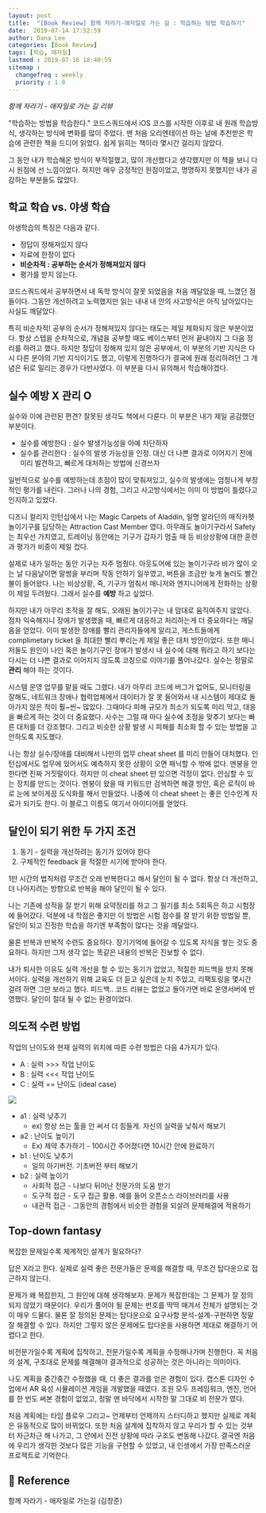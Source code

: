 ```yaml
---
layout: post
title:  "[Book Review] 함께 자라기-애자일로 가는 길 : 학습하는 방법 학습하기"
date:  2019-07-14 17:52:59
author: Dana Lee
categories: [Book Review]
tags: [학습, 애자일]
lastmod : 2019-07-16 18:40:59
sitemap :
  changefreq : weekly
  priority : 1.0
---
```


*함께 자라기 - 애자일로 가는 길 리뷰* 

"학습하는 방법을 학습한다." 코드스쿼드에서 iOS 코스를 시작한 이후로 내 원래 학습방식, 생각하는 방식에 변화를 많이 주었다. 맨 처음 오리엔테이션 하는 날에 추천받은 학습에 관련한 책을 드디어 읽었다. 쉽게 읽히는 책이라 몇시간 걸리지 않았다.

그 동안 내가 학습해온 방식이 부적절했고, 많이 개선했다고 생각했지만 이 책을 보니 다시 원점에 선 느낌이었다. 하지만 매우 긍정적인 원점이었고, 명명하지 못했지만 내가 공감하는 부분들도 많았다. 

## 학교 학습 vs. 야생 학습

야생학습의 특징은 다음과 같다.

- 정답이 정해져있지 않다
- 자료에 한정이 없다
- **비순차적 : 공부하는 순서가 정해져있지 않다**
- 평가를 받지 않는다.

코드스쿼드에서 공부하면서 내 독학 방식이 잘못 되었음을 처음 깨달았을 때, 느꼈던 점들이다. 그동안 개선하려고 노력했지만 읽는 내내 내 안의 사고방식은 아직 남아있다는 사실도 깨달았다.

특히 비순차적! 공부의 순서가 정해져있지 않다는 태도는 제일 체화되지 않은 부분이었다. 항상 스텝을 순차적으로, 개념을 공부할 때도 베이스부터 먼저 끝내야지 그 다음 정리를 하려고 했다. 하지만 정답이 정해져 있지 않은 공부에서, 이 부분의 기반 지식은 다시 다른 분야의 기반 지식이기도 했고, 이렇게 진행하다가 결국에 원래 정리하려던 그 개념은 뒤로 밀리는 경우가 다반사였다. 이 부분을 다시 유의해서 학습해야겠다.

## 실수 예방 X 관리 O

실수와 이에 관련된 편견? 잘못된 생각도 책에서 다룬다. 이 부분은 내가 제일 공감했던 부분이다.

- 실수를 예방한다 : 실수 발생가능성을 아예 차단하자
- 실수를 관리한다 : 실수의 발생 가능성을 인정. 대신 더 나쁜 결과로 이어지기 전에 미리 발견하고, 빠르게 대처하는 방법에 신경쓰자

일반적으로 실수를 예방하는데 초점이 많이 맞춰져있고, 실수의 발생에는 엄청나게 부정적인 평가를 내린다. 그러나 나의 경험, 그리고 사고방식에서는 이미 이 방법이 틀렸다고 인지하고 있었다.

디즈니 컬리지 인턴십에서 나는 Magic Carpets of Aladdin, 일명 알라딘의 매직카펫 놀이기구를 담당하는 Attraction Cast Member 였다. 아무래도 놀이기구라서 Safety 는 최우선 가치였고, 트레이닝 동안에는 기구가 갑자기 멈출 때 등 비상상황에 대한 훈련과 평가가 비중이 제일 컸다. 

실제로 내가 일하는 동안 기구는 자주 멈췄다. 아웃도어에 있는 놀이기구라 비가 많이 오는 날 다음날이면 말썽을 부리며 작동 안하기 일쑤였고, 버튼을 조금만 늦게 눌러도 빨간불이 들어왔다. 나는 비상상황, 즉, 기구가 멈춰서 매니저와 엔지니어에게 전화하는 상황이 제일 두려웠다. 그래서 실수를 **예방** 하고 싶었다. 

하지만 내가 아무리 조작을 잘 해도, 오래된 놀이기구는 내 맘대로 움직여주지 않았다. 점차 익숙해지니 장애가 발생했을 때, 빠르게 대응하고 처리하는게 더 중요하다는 깨달음을 얻었다. 이미 발생한 장애를 빨리 관리자들에게 알리고, 게스트들에게 complimetary ticket 을 최대한 빨리 뿌리는게 제일 좋은 대처 방안이었다. 또한 매니저들도 원인이 나인 혹은 놀이기구인 장애가 발생시 내 실수에 대해 뭐라고 하기 보다는 다시는 더 나쁜 결과로 이어지지 않도록 코칭으로 이야기를 풀어나갔다. 실수는 정말로 **관리** 해야 하는 것이다.

시스템 운영 업무를 맡을 때도 그랬다. 내가 아무리 코드에 버그가 없어도, 모니터링을 잘해도, 네트워크 장애나 협력업체에서 데이터가 잘 못 들어와서 내 시스템이 제대로 돌아가지 않은 적이 훨~씬~ 많았다. 그때마다 피해 규모가 최소가 되도록 미리 막고, 대응을 빠르게 하는 것이 더 중요했다. 사수는 그럴 때 마다 실수에 초점을 맞추기 보다는 빠른 대처를 더 강조했다. 그리고 비슷한 상황 발생 시 피해를 최소화 할 수 있는 방법을 고안하도록 지도했다.

나는 항상 실수/장애를 대비해서 나만의 업무 cheat sheet 를 미리 만들어 대처했다. 인턴십에서도 업무에 있어서도 예측하지 못한 상황이 오면 패닉할 수 밖에 없다. 멘붕을 안한다면 진짜 거짓말이다. 하지만 이 cheat sheet 만 있으면 걱정이 없다. 안심할 수 있는 장치를 만드는 것이다. 멘붕이 왔을 때 키워드만 검색하면 해결 방안, 혹은 로직이 바로 눈에 보이게끔 도식화를 해서 만들었다. 나중에 이 cheat sheet 는 좋은 인수인계 자료가 되기도 한다. 이 블로그 이름도 여기서 아이디어를 얻었다.

## 달인이 되기 위한 두 가지 조건

1. 동기 - 실력을 개선하려는 동기가 있어야 한다
2. 구체적인 feedback 을 적절한 시기에 받아야 한다.

1만 시간의 법칙처럼 무조건 오래 반복한다고 해서 달인이 될 수 없다. 항상 더 개선하고, 더 나아지려는 방향으로 반복을 해야 달인이 될 수 있다.

나는 기존에 성적을 잘 받기 위해 요약정리를 하고 그 필기를 최소 5회독은 하고 시험장에 들어갔다. 덕분에 내 학점은 좋지만 이 방법은 시험 점수를 잘 받기 위한 방법일 뿐, 달인이 되고 진정한 학습을 하기엔 부족함이 많다는 것을 깨달았다.

물론 반복과 반복적 수련도 중요하다. 장기기억에 들어갈 수 있도록 지식을 쌓는 것도 중요하다. 하지만 그저 생각 없는 똑같은 내용의 반복은 진보할 수 없다. 

내가 퇴사한 이유도 실력 개선을 할 수 있는 동기가 없었고, 적절한 피드백을 받지 못해서이다. 실력을 개선하기 위해 교육도 더 듣고 싶은데 눈치 주었고, 리팩토링을 몇시간 걸려 하면 그만 보라고 했다. 피드백.. 코드 리뷰는 없었고 돌아가면 바로 운영서버에 반영했다. 달인이 절대 될 수 없는 환경이었다. 



## 의도적 수련 방법

작업의 난이도와 현재 실력의 위치에 따른 수련 방법은 다음 4가지가 있다.

- A : 실력 >>> 작업 난이도
- B : 실력 <<< 작업 난이도
- C : 실력 == 난이도 (ideal case)

![]({{site.url}}/assets/post-image/agile.jpeg)

- a1 : 실력 낮추기
  - ex) 항상 쓰는 툴을 안 써서 더 힘들게. 자신의 실력을 낮춰서 해보기
- a2 : 난이도 높이기
  - Ex) 제약 추가하기 - 100시간 주어졌다면 10시간 안에 완료하기
- b1 : 난이도 낮추기
  - 일의 아기버전. 기초버전 부터 해보기
- b2 :  실력 높이기
  - 사회적 접근 - 나보다 뒤어난 전문가의 도움 받기
  - 도구적 접근 - 도구 접근 활용. 예를 들어 오픈소스 라이브러리를 사용
  - 내관적 접근 - 그동안의 경험에서 비슷한 경험을 되살려 문제해결에 적용하기



## Top-down fantasy

복잡한 문제일수록 체계적인 설계가 필요하다?

답은 X라고 한다. 실제로 실력 좋은 전문가들은 문제를 해결할 때, 무조건 탑다운으로 접근하지 않는다. 

문제가 왜 복잡한지, 그 원인에 대해 생각해보자. 문제가 복잡한데는 그 문제가 잘 정의되지 않았기 때문이다. 우리가 풀어야 될 문제는 번호를 딱딱 매겨서 전체가 설명되는 것이 매우 드물다. 물론 잘 정의된 문제는 탑다운으로 요구사항 분석-설계-구현하면 정말 잘 해결할 수 있다. 하지만 그렇지 않은 문제에도 탑다운을 사용하면 제대로 해결하기 어렵다고 한다.

비전문가일수록 계획에 집착하고, 전문가일수록 계획을 수정해나가며 진행한다. 꼭 처음의 설계, 구조대로 문제를 해결해야 결과적으로 성공하는 것은 아니라는 의미이다.

나도 계획을 중간중간 수정했을 때, 더 좋은 결과를 얻은 경험이 있다. 캡스톤 디자인 수업에서 AR 육성 시뮬레이션 게임을 개발했을 때였다. 조원 모두 프레임워크, 엔진, 언어를 한 번도 써본 경험이 없었고, 정말 맨 바닥에서 시작한 말 그대로 비 전문가 였다. 

처음 계획에는 타임 플로우 그리고~ 언제부터 언제까지 스터디하고 했지만 실제로 계획은 유동적으로 많이 바뀌었다. 또한 처음 설계에 집착하지 않고 우리가 할 수 있는 것부터 차근차근 해 나가고, 그 안에서 진전 상황에 따라 구조도 변동해 나갔다. 결국엔 처음에 우리가 생각한 것보다 많은 기능을 구현할 수 있었고, 내 인생에서 가장 만족스러운 프로젝트로 기억한다. 



## :pushpin: Reference

함께 자라기 - 애자일로 가는길 (김창준)

